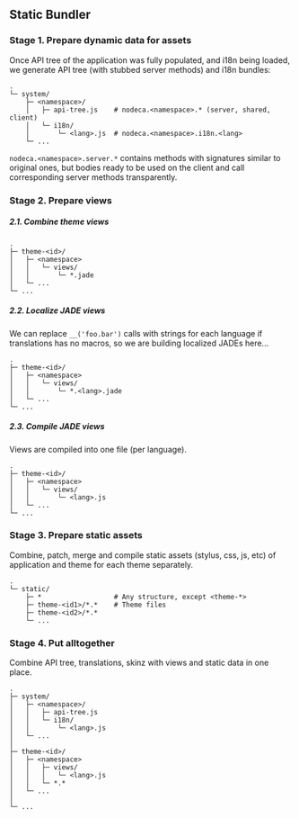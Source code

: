 Static Bundler
--------------

### Stage 1. Prepare dynamic data for assets

Once API tree of the application was fully populated, and i18n being loaded,
we generate API tree (with stubbed server methods) and i18n bundles:

```
.
└─ system/
    ├─ <namespace>/
    │   ├─ api-tree.js    # nodeca.<namespace>.* (server, shared, client)
    │   └─ i18n/                                                           
    │       └─ <lang>.js  # nodeca.<namespace>.i18n.<lang>
    └─ ...
```

`nodeca.<namespace>.server.*` contains methods with signatures similar to
original ones, but bodies ready to be used on the client and call corresponding
server methods transparently.


### Stage 2. Prepare views

##### 2.1. Combine theme views

```
.
├─ theme-<id>/
│   ├─ <namespace>
│   │   └─ views/
│   │       └─ *.jade
│   └─ ...
└─ ...
```


##### 2.2. Localize JADE views

We can replace `__('foo.bar')` calls with strings for each language if
translations has no macros, so we are building localized JADEs here...

```
.
├─ theme-<id>/
│   ├─ <namespace>
│   │   └─ views/
│   │       └─ *.<lang>.jade
│   └─ ...
└─ ...
```


##### 2.3. Compile JADE views

Views are compiled into one file (per language).

```
.
├─ theme-<id>/
│   ├─ <namespace>
│   │   └─ views/
│   │       └─ <lang>.js
│   └─ ...
└─ ...
```


### Stage 3. Prepare static assets

Combine, patch, merge and compile static assets (stylus, css, js, etc) of
application and theme for each theme separately.

```
.
└─ static/
    ├─ *                  # Any structure, except <theme-*>
    ├─ theme-<id1>/*.*    # Theme files
    ├─ theme-<id2>/*.*
    └─ ...
```


### Stage 4. Put alltogether

Combine API tree, translations, skinz with views and static data in one place.

```
.
├─ system/
│   ├─ <namespace>/
│   │   ├─ api-tree.js
│   │   └─ i18n/
│   │       └─ <lang>.js
│   └─ ...
│
├─ theme-<id>/
│   ├─ <namespace>
│   │   ├─ views/
│   │   │   └─ <lang>.js
│   │   └─ *.*
│   └─ ...
│
└─ ...
```
